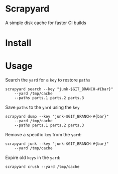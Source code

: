 # Scrapyard

A simple disk cache for faster CI builds

# Install

# Usage

Search the `yard` for a `key` to restore `paths`

```
scrapyard search --key "junk-$GIT_BRANCH-#{bar}"
    --yard /tmp/cache
    --paths parts.1 parts.2 parts.3
```

Save `paths` to the `yard` using the `key`

```
scrapyard dump --key "junk-$GIT_BRANCH-#{bar}"
    --yard /tmp/cache
    --paths parts.1 parts.2 parts.3
```

Remove a specific `key` from the `yard`:

```
scrapyard junk --key "junk-$GIT_BRANCH-#{bar}" 
    --yard /tmp/cache
```

Expire old `keys` in the `yard`:

```
scrapyard crush --yard /tmp/cache
```

